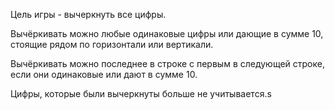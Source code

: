  Цель игры - вычеркнуть все цифры.

Вычёркивать можно любые одинаковые цифры или дающие в сумме 10, стоящие рядом по горизонтали или вертикали.

Вычёркивать можно последнее в строке с первым в следующей строке, если они одинаковые или дают в сумме 10.

Цифры, которые были вычеркнуты больше не учитывается.s